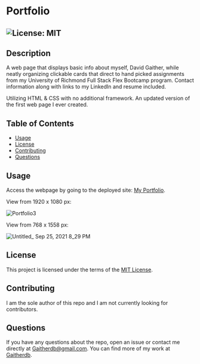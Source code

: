 # Portfolio
  ## ![License: MIT](https://img.shields.io/badge/License-MIT-yellow.svg)

  ## Description
  A web page that displays basic info about myself, David Gaither, while neatly organizing clickable cards that direct to hand picked assignments from my University of Richmond Full Stack Flex Bootcamp program. Contact information along with links to my LinkedIn and resume included.
  
  Utilizing HTML & CSS with no additional framework. An updated version of the first web page I ever created.

  ## Table of Contents
  * [Usage](#usage)
  * [License](#license)
  * [Contributing](#contributing)
  * [Questions](#questions)
  
  ## Usage
  Access the webpage by going to the deployed site: [My Portfolio](https://gaitherdb.github.io/Portfolio3/).
  
  
  View from 1920 x 1080 px:
  
  
![Portfolio3](https://user-images.githubusercontent.com/83731627/134785134-592e65fe-5c7a-4d33-a060-0ea11c26472e.gif)

  View from 768 x 1558 px:
  
  ![Untitled_ Sep 25, 2021 8_29 PM](https://user-images.githubusercontent.com/83731627/134789255-a51dfa46-e16d-49ff-85ae-417da5efcd06.gif)


  ## License  
  This project is licensed under the terms of the [MIT License](https://opensource.org/licenses/MIT).

  ## Contributing
  I am the sole author of this repo and I am not currently looking for contributors.

  ## Questions
  If you have any questions about the repo, open an issue or contact me directly at Gaitherdb@gmail.com. You can find more of my work at [Gaitherdb](https://github.com/Gaitherdb).
